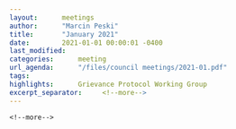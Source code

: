 ```yaml
---
layout:      meetings
author:      "Marcin Peski"
title:       "January 2021"
date:        2021-01-01 00:00:01 -0400
last_modified:     
categories:      meeting
url_agenda:      "/files/council meetings/2021-01.pdf"
tags:      
highlights:      Grievance Protocol Working Group
excerpt_separator:     <!--more-->
---
```

 <!--more-->
 <!--more-->
  <!--more-->
   <!--more-->
    <!--more-->
